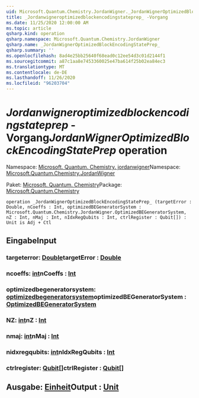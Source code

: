 ```yaml
---
uid: Microsoft.Quantum.Chemistry.JordanWigner._JordanWignerOptimizedBlockEncodingStatePrep_
title: _Jordanwigneroptimizedblockencodingstateprep_ -Vorgang
ms.date: 11/25/2020 12:00:00 AM
ms.topic: article
qsharp.kind: operation
qsharp.namespace: Microsoft.Quantum.Chemistry.JordanWigner
qsharp.name: _JordanWignerOptimizedBlockEncodingStatePrep_
qsharp.summary: ''
ms.openlocfilehash: 8ad4e25bb25640f68ead0c12ee54d3c01d2144f1
ms.sourcegitcommit: a87c1aa8e7453360025e47ba614f25b02ea84ec3
ms.translationtype: MT
ms.contentlocale: de-DE
ms.lasthandoff: 11/26/2020
ms.locfileid: "96203704"
---
```

# <a name="_jordanwigneroptimizedblockencodingstateprep_-operation"></a><span data-ttu-id="d416f-102">_Jordanwigneroptimizedblockencodingstateprep_ -Vorgang</span><span class="sxs-lookup"><span data-stu-id="d416f-102">_JordanWignerOptimizedBlockEncodingStatePrep_ operation</span></span>

<span data-ttu-id="d416f-103">Namespace: [Microsoft. Quantum. Chemistry. jordanwigner](xref:Microsoft.Quantum.Chemistry.JordanWigner)</span><span class="sxs-lookup"><span data-stu-id="d416f-103">Namespace: [Microsoft.Quantum.Chemistry.JordanWigner](xref:Microsoft.Quantum.Chemistry.JordanWigner)</span></span>

<span data-ttu-id="d416f-104">Paket: [Microsoft. Quantum. Chemistry](https://nuget.org/packages/Microsoft.Quantum.Chemistry)</span><span class="sxs-lookup"><span data-stu-id="d416f-104">Package: [Microsoft.Quantum.Chemistry](https://nuget.org/packages/Microsoft.Quantum.Chemistry)</span></span>




```qsharp
operation _JordanWignerOptimizedBlockEncodingStatePrep_ (targetError : Double, nCoeffs : Int, optimizedBEGeneratorSystem : Microsoft.Quantum.Chemistry.JordanWigner.OptimizedBEGeneratorSystem, nZ : Int, nMaj : Int, nIdxRegQubits : Int, ctrlRegister : Qubit[]) : Unit is Adj + Ctl
```


## <a name="input"></a><span data-ttu-id="d416f-105">Eingabe</span><span class="sxs-lookup"><span data-stu-id="d416f-105">Input</span></span>

### <a name="targeterror--double"></a><span data-ttu-id="d416f-106">targeterror: [Double](xref:microsoft.quantum.lang-ref.double)</span><span class="sxs-lookup"><span data-stu-id="d416f-106">targetError : [Double](xref:microsoft.quantum.lang-ref.double)</span></span>




### <a name="ncoeffs--int"></a><span data-ttu-id="d416f-107">ncoeffs: [int](xref:microsoft.quantum.lang-ref.int)</span><span class="sxs-lookup"><span data-stu-id="d416f-107">nCoeffs : [Int](xref:microsoft.quantum.lang-ref.int)</span></span>




### <a name="optimizedbegeneratorsystem--optimizedbegeneratorsystem"></a><span data-ttu-id="d416f-108">optimizedbegeneratorsystem: [optimizedbegeneratorsystem](xref:Microsoft.Quantum.Chemistry.JordanWigner.OptimizedBEGeneratorSystem)</span><span class="sxs-lookup"><span data-stu-id="d416f-108">optimizedBEGeneratorSystem : [OptimizedBEGeneratorSystem](xref:Microsoft.Quantum.Chemistry.JordanWigner.OptimizedBEGeneratorSystem)</span></span>




### <a name="nz--int"></a><span data-ttu-id="d416f-109">NZ: [int](xref:microsoft.quantum.lang-ref.int)</span><span class="sxs-lookup"><span data-stu-id="d416f-109">nZ : [Int](xref:microsoft.quantum.lang-ref.int)</span></span>




### <a name="nmaj--int"></a><span data-ttu-id="d416f-110">nmaj: [int](xref:microsoft.quantum.lang-ref.int)</span><span class="sxs-lookup"><span data-stu-id="d416f-110">nMaj : [Int](xref:microsoft.quantum.lang-ref.int)</span></span>




### <a name="nidxregqubits--int"></a><span data-ttu-id="d416f-111">nidxregqubits: [int](xref:microsoft.quantum.lang-ref.int)</span><span class="sxs-lookup"><span data-stu-id="d416f-111">nIdxRegQubits : [Int](xref:microsoft.quantum.lang-ref.int)</span></span>




### <a name="ctrlregister--qubit"></a><span data-ttu-id="d416f-112">ctrlregister: [Qubit](xref:microsoft.quantum.lang-ref.qubit)[]</span><span class="sxs-lookup"><span data-stu-id="d416f-112">ctrlRegister : [Qubit](xref:microsoft.quantum.lang-ref.qubit)[]</span></span>





## <a name="output--unit"></a><span data-ttu-id="d416f-113">Ausgabe: [Einheit](xref:microsoft.quantum.lang-ref.unit)</span><span class="sxs-lookup"><span data-stu-id="d416f-113">Output : [Unit](xref:microsoft.quantum.lang-ref.unit)</span></span>

